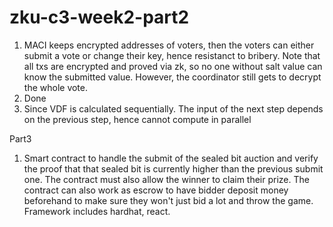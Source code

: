 # zku-c3-week2-part2

1. MACI keeps encrypted addresses of voters, then the voters can either submit a vote or change their key, hence resistanct to bribery. Note that all txs are encrypted and proved via zk, so no one without salt value can know the submitted value. However, the coordinator still gets to decrypt the whole vote.
2. Done
3. Since VDF is calculated sequentially. The input of the next step depends on the previous step, hence cannot compute in parallel

Part3

1. Smart contract to handle the submit of the sealed bit auction and verify the proof that that sealed bit is currently higher than the previous submit one. The contract must also allow the winner to claim their prize. The contract can also work as escrow to have bidder deposit money beforehand to make sure they won't just bid a lot and throw the game. Framework includes hardhat, react.

